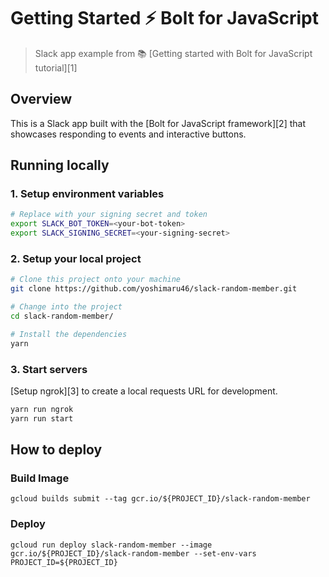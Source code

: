 # Getting Started ⚡️ Bolt for JavaScript
> Slack app example from 📚 [Getting started with Bolt for JavaScript tutorial][1]

## Overview

This is a Slack app built with the [Bolt for JavaScript framework][2] that showcases
responding to events and interactive buttons.

## Running locally

### 1. Setup environment variables

```zsh
# Replace with your signing secret and token
export SLACK_BOT_TOKEN=<your-bot-token>
export SLACK_SIGNING_SECRET=<your-signing-secret>
```

### 2. Setup your local project

```zsh
# Clone this project onto your machine
git clone https://github.com/yoshimaru46/slack-random-member.git

# Change into the project
cd slack-random-member/

# Install the dependencies
yarn
```

### 3. Start servers

[Setup ngrok][3] to create a local requests URL for development.

```zsh
yarn run ngrok
yarn run start
```

## How to deploy

### Build Image

```shell
gcloud builds submit --tag gcr.io/${PROJECT_ID}/slack-random-member
```

### Deploy

```shell
gcloud run deploy slack-random-member --image gcr.io/${PROJECT_ID}/slack-random-member --set-env-vars PROJECT_ID=${PROJECT_ID}
```
